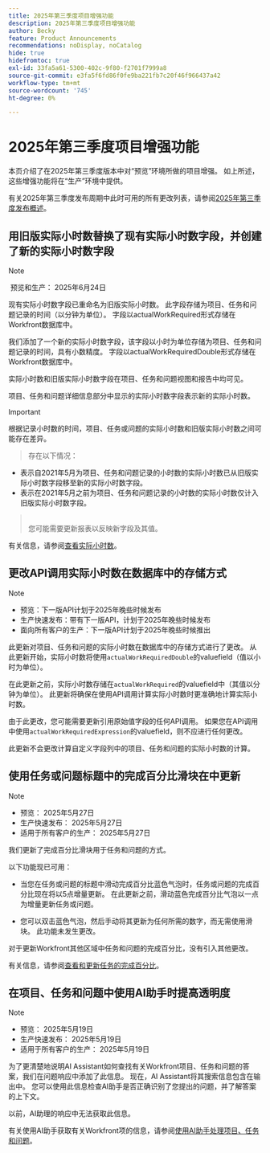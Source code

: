 ```yaml
---
title: 2025年第三季度项目增强功能
description: 2025年第三季度项目增强功能
author: Becky
feature: Product Announcements
recommendations: noDisplay, noCatalog
hide: true
hidefromtoc: true
exl-id: 33fa5a61-5300-402c-9f80-f2701f7999a8
source-git-commit: e3fa5f6fd86f0fe9ba221fb7c20f46f966437a42
workflow-type: tm+mt
source-wordcount: '745'
ht-degree: 0%

---
```


# 2025年第三季度项目增强功能

本页介绍了在2025年第三季度版本中对“预览”环境所做的项目增强。 如上所述，这些增强功能将在“生产”环境中提供。

有关2025年第三季度发布周期中此时可用的所有更改列表，请参阅[2025年第三季度发布概述](/help/quicksilver/product-announcements/product-releases/25-q3-release-activity/25-q3-release-overview.md)。

## 用旧版实际小时数替换了现有实际小时数字段，并创建了新的实际小时数字段

>[!NOTE]
>
> 预览和生产： 2025年6月24日 

现有实际小时数字段已重命名为旧版实际小时数。 此字段存储为项目、任务和问题记录的时间（以分钟为单位）。 字段以actualWorkRequired形式存储在Workfront数据库中。

我们添加了一个新的实际小时数字段，该字段以小时为单位存储为项目、任务和问题记录的时间，具有小数精度。 字段以actualWorkRequiredDouble形式存储在Workfront数据库中。

实际小时数和旧版实际小时数字段在项目、任务和问题视图和报告中均可见。

项目、任务和问题详细信息部分中显示的实际小时数字段表示新的实际小时数。



>[!IMPORTANT]
>
>根据记录小时数的时间，项目、任务或问题的实际小时数和旧版实际小时数之间可能存在差异。<br>
>>存在以下情况：
>
>* 表示自2021年5月为项目、任务和问题记录的小时数的实际小时数已从旧版实际小时数字段移至新的实际小时数字段。
>* 表示在2021年5月之前为项目、任务和问题记录的小时数的实际小时数仅计入旧版实际小时数字段。
>  ><br>您可能需要更新报表以反映新字段及其值。


有关信息，请参阅[查看实际小时数](/help/quicksilver/manage-work/tasks/task-information/actual-hours.md)。


## 更改API调用实际小时数在数据库中的存储方式

>[!NOTE]
>
>* 预览：下一版API计划于2025年晚些时候发布
>* 生产快速发布：带有下一版API，计划于2025年晚些时候发布
>* 面向所有客户的生产：下一版API计划于2025年晚些时候推出

此更新对项目、任务和问题的实际小时数在数据库中的存储方式进行了更改。 从此更新开始，实际小时数将使用`actualWorkRequiredDouble`的valuefield（值以小时为单位）。

在此更新之前，实际小时数存储在`actualWorkRequired`的valuefield中（其值以分钟为单位）。 此更新将确保在使用API调用计算实际小时数时更准确地计算实际小时数。

由于此更改，您可能需要更新引用原始值字段的任何API调用。 如果您在API调用中使用`actualWorkRequiredExpression`的valuefield，则不应进行任何更改。

此更新不会更改计算自定义字段列中的项目、任务和问题的实际小时数的计算。

## 使用任务或问题标题中的完成百分比滑块在中更新

>[!NOTE]
>
>* 预览： 2025年5月27日
>* 生产快速发布： 2025年5月27日
>* 适用于所有客户的生产： 2025年5月27日

我们更新了完成百分比滑块用于任务和问题的方式。

以下功能现已可用：

* 当您在任务或问题的标题中滑动完成百分比蓝色气泡时，任务或问题的完成百分比现在将以5点增量更新。 在此更新之前，滑动蓝色完成百分比气泡以一点为增量更新任务或问题。

* 您可以双击蓝色气泡，然后手动将其更新为任何所需的数字，而无需使用滑块。 此功能未发生更改。

对于更新Workfront其他区域中任务和问题的完成百分比，没有引入其他更改。

有关信息，请参阅[查看和更新任务的完成百分比](/help/quicksilver/manage-work/projects/updating-work-in-a-project/view-update-percent-complete-for-tasks.md)。

## 在项目、任务和问题中使用AI助手时提高透明度

>[!NOTE]
>
>* 预览： 2025年5月19日
>* 生产快速发布： 2025年5月19日
>* 适用于所有客户的生产： 2025年5月19日

为了更清楚地说明AI Assistant如何查找有关Workfront项目、任务和问题的答案，我们在问题响应中添加了此信息。 现在，AI Assistant将其搜索信息包含在输出中。 您可以使用此信息检查AI助手是否正确识别了您提出的问题，并了解答案的上下文。

以前，AI助理的响应中无法获取此信息。

有关使用AI助手获取有关Workfront项的信息，请参阅[使用AI助手处理项目、任务和问题](/help/quicksilver/workfront-basics/ai-assistant/work-with-pti-through-ai-assisant.md)。
